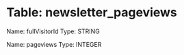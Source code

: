 Table: newsletter_pageviews
===========================

Name: fullVisitorId
Type: STRING

Name: pageviews
Type: INTEGER

